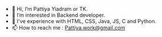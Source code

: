 - 👋 Hi, I’m Pattiya Yiadram or TK.
- 👀 I’m interested in Backend developer.
- 🌱 I've experience with HTML, CSS, Java, JS, C and Python.
- 📫 How to reach me : Pattiya.work@gmail.com
                     

<!---
PattiyaY/PattiyaY is a ✨ special ✨ repository because its `README.md` (this file) appears on your GitHub profile.
You can click the Preview link to take a look at your changes.
--->
